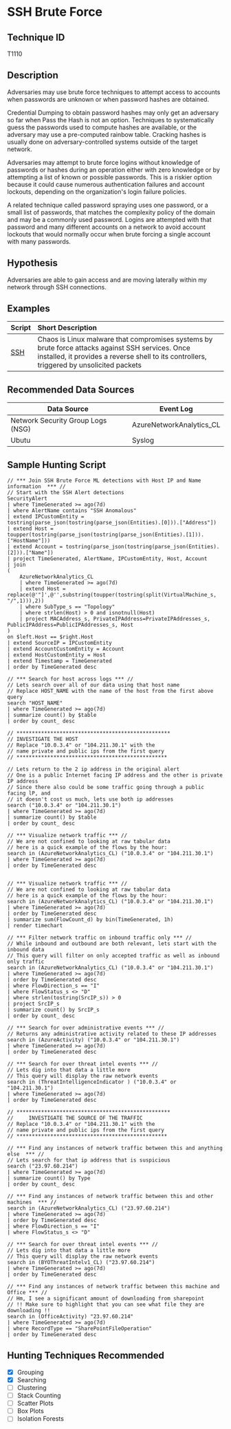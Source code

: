 # SSH Brute Force 
## Technique ID
T1110


## Description
Adversaries may use brute force techniques to attempt access to accounts when passwords are unknown or when password hashes are obtained.

Credential Dumping to obtain password hashes may only get an adversary so far when Pass the Hash is not an option. Techniques to systematically guess the passwords used to compute hashes are available, or the adversary may use a pre-computed rainbow table. Cracking hashes is usually done on adversary-controlled systems outside of the target network. 

Adversaries may attempt to brute force logins without knowledge of passwords or hashes during an operation either with zero knowledge or by attempting a list of known or possible passwords. This is a riskier option because it could cause numerous authentication failures and account lockouts, depending on the organization's login failure policies. 

A related technique called password spraying uses one password, or a small list of passwords, that matches the complexity policy of the domain and may be a commonly used password. Logins are attempted with that password and many different accounts on a network to avoid account lockouts that would normally occur when brute forcing a single account with many passwords.


## Hypothesis
Adversaries are able to gain access and are moving laterally within my network through SSH connections. 


## Examples

|Script  |Short Description | 
|:-------|:-----------------|
| [SSH](https://attack.mitre.org/software/S0220/)| Chaos is Linux malware that compromises systems by brute force attacks against SSH services. Once installed, it provides a reverse shell to its controllers, triggered by unsolicited packets |


## Recommended Data Sources

| Data Source | Event Log |
|---------|---------|
|Network Security Group Logs (NSG)| AzureNetworkAnalytics_CL|
|Ubutu|Syslog| 


## Sample Hunting Script
```
// *** Join SSH Brute Force ML detections with Host IP and Name information  *** //
// Start with the SSH Alert detections
SecurityAlert
| where TimeGenerated >= ago(7d)
| where AlertName contains "SSH Anomalous"
| extend IPCustomEntity = tostring(parse_json(tostring(parse_json(Entities).[0])).["Address"])
| extend Host = toupper(tostring(parse_json(tostring(parse_json(Entities).[1])).["HostName"]))
| extend Account = tostring(parse_json(tostring(parse_json(Entities).[2])).["Name"])
| project TimeGenerated, AlertName, IPCustomEntity, Host, Account
| join
(
    AzureNetworkAnalytics_CL
    | where TimeGenerated >= ago(7d)
    | extend Host = replace(@'"]',@'',substring(toupper(tostring(split(VirtualMachine_s, "/",1))),2))
    | where SubType_s == "Topology"
    | where strlen(Host) > 0 and isnotnull(Host)
    | project MACAddress_s, PrivateIPAddress=PrivateIPAddresses_s, PublicIPAddress=PublicIPAddresses_s, Host
)
on $left.Host == $right.Host
| extend SourceIP = IPCustomEntity
| extend AccountCustomEntity = Account
| extend HostCustomEntity = Host
| extend Timestamp = TimeGenerated
| order by TimeGenerated desc

// *** Search for host across logs *** //
// Lets search over all of our data using that host name
// Replace HOST_NAME with the name of the host from the first above query
search "HOST_NAME"
| where TimeGenerated >= ago(7d)
| summarize count() by $table
| order by count_ desc

// ************************************************** 
// INVESTIGATE THE HOST                                         
// Replace "10.0.3.4" or "104.211.30.1" with the                            
// name private and public ips from the first query                        
// ************************************************* 

// Lets return to the 2 ip address in the original alert
// One is a public Internet facing IP address and the other is private IP address
// Since there also could be some traffic going through a public facing lP, and 
// it doesn't cost us much, lets use both ip addresses
search ("10.0.3.4" or "104.211.30.1")
| where TimeGenerated >= ago(7d)
| summarize count() by $table
| order by count_ desc

// *** Visualize network traffic *** //
// We are not confined to looking at raw tabular data
// here is a quick example of the flows by the hour:
search in (AzureNetworkAnalytics_CL) ("10.0.3.4" or "104.211.30.1")
| where TimeGenerated >= ago(7d)
| order by TimeGenerated desc


// *** Visualize network traffic *** //
// We are not confined to looking at raw tabular data
// here is a quick example of the flows by the hour:
search in (AzureNetworkAnalytics_CL) ("10.0.3.4" or "104.211.30.1")
| where TimeGenerated >= ago(7d)
| order by TimeGenerated desc
| summarize sum(FlowCount_d) by bin(TimeGenerated, 1h)
| render timechart 

// *** Filter network traffic on inbound traffic only *** //
// While inbound and outbound are both relevant, lets start with the inbound data
// This query will filter on only accepted traffic as well as inbound only traffic
search in (AzureNetworkAnalytics_CL) ("10.0.3.4" or "104.211.30.1")
| where TimeGenerated >= ago(7d)
| order by TimeGenerated desc
| where FlowDirection_s == "I" 
| where FlowStatus_s <> "D" 
| where strlen(tostring(SrcIP_s)) > 0
| project SrcIP_s 
| summarize count() by SrcIP_s
| order by count_ desc

// *** Search for over administrative events *** //
// Returns any administrative activity related to these IP addresses
search in (AzureActivity) ("10.0.3.4" or "104.211.30.1")
| where TimeGenerated >= ago(7d)
| order by TimeGenerated desc 

// *** Search for over threat intel events *** //
// Lets dig into that data a little more
// This query will display the raw network events
search in (ThreatIntelligenceIndicator ) ("10.0.3.4" or "104.211.30.1")
| where TimeGenerated >= ago(7d)
| order by TimeGenerated desc

// ************************************************** 
//     INVESTIGATE THE SOURCE OF THE TRAFFIC                                       
// Replace "10.0.3.4" or "104.211.30.1" with the                            
// name private and public ips from the first query                        
// ************************************************* 

// *** Find any instances of network traffic between this and anything else  *** //
// Lets search for that ip address that is suspicious
search ("23.97.60.214")
| where TimeGenerated >= ago(7d)
| summarize count() by Type
| order by count_ desc

// *** Find any instances of network traffic between this and other machines  *** //
search in (AzureNetworkAnalytics_CL) ("23.97.60.214")
| where TimeGenerated >= ago(7d)
| order by TimeGenerated desc
| where FlowDirection_s == "I" 
| where FlowStatus_s <> "D"

// *** Search for over threat intel events *** //
// Lets dig into that data a little more
// This query will display the raw network events
search in (BYOThreatIntelv1_CL) ("23.97.60.214")
| where TimeGenerated >= ago(7d)
| order by TimeGenerated desc

// *** Find any instances of network traffic between this machine and Office *** //
// Hm, I see a significant amount of downloading from sharepoint
// !! Make sure to highlight that you can see what file they are downloading !!
search in (OfficeActivity) "23.97.60.214"
| where TimeGenerated >= ago(7d)
| where RecordType == "SharePointFileOperation"
| order by TimeGenerated desc
```
## Hunting Techniques Recommended

- [x] Grouping
- [x] Searching
- [ ] Clustering
- [ ] Stack Counting
- [ ] Scatter Plots
- [ ] Box Plots
- [ ] Isolation Forests
